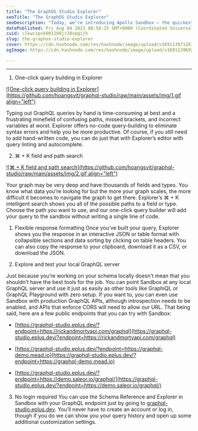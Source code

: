 ```yaml
---
title: "The GraphOS Studio Explorer"
seoTitle: "The GraphOS Studio Explorer"
seoDescription: "Today, we’re introducing Apollo Sandbox – the quickest way to navigate and test your GraphQL endpoints."
datePublished: Fri Aug 04 2023 08:58:25 GMT+0000 (Coordinated Universal Time)
cuid: clkwcspvk001108jr28vpgijh
slug: the-graphos-studio-explorer
cover: https://cdn.hashnode.com/res/hashnode/image/upload/v1691139711673/d0996439-7471-4f91-83c9-b33868f01281.png
ogImage: https://cdn.hashnode.com/res/hashnode/image/upload/v1691139692558/c286662b-3e54-48ef-a26f-accda1377e2c.png

---
```


---

1. One-click query building in Explorer

[![One-click query building in Explorer](https://github.com/hoangsvit/graphql-studio/raw/main/assets/img/1.gif align="left")](https://graphql-studio.eplus.dev/)

Typing out GraphQL queries by hand is time-consuming at best and a frustrating minefield of confusing paths, missed brackets, and incorrect variables at worst. Explorer offers no-code query-building to eliminate syntax errors and help you be more productive. Of course, if you still need to add hand-written code, you can do just that with Explorer’s editor with query linting and autocomplete.

2. ⌘ + K field and path search
    

[![⌘ + K field and path search](https://github.com/hoangsvit/graphql-studio/raw/main/assets/img/2.gif align="left")](https://graphql-studio.eplus.dev/)

Your graph may be very deep and have thousands of fields and types. You know what data you’re looking for but the more your graph scales, the more difficult it becomes to navigate the graph to get there. Explorer’s ⌘ + K intelligent search shows you all of the possible paths to a field or type. Choose the path you want to use, and our one-click query builder will add your query to the sandbox without writing a single line of code.

1. Flexible response formatting Once you’ve built your query, Explorer shows you the response in an interactive JSON or table format with collapsible sections and data sorting by clicking on table headers. You can also copy the response to your clipboard, download it as a CSV, or download the JSON.
    
2. Explore and test your local GraphQL server
    

Just because you’re working on your schema locally doesn’t mean that you shouldn’t have the best tools for the job. You can point Sandbox at any local GraphQL server and use it just as easily as other tools like GraphiQL or GraphQL Playground with zero setup. If you want to, you can even use Sandbox with production GraphQL APIs, although introspection needs to be enabled, and APIs that enforce CORS will need to allow our URL. That being said, here are a few public endpoints that you can try with Sandbox:

* [https://graphql-studio.eplus.dev/?endpoint=https://rickandmortyapi.com/graphql](https://graphql-studio.eplus.dev/?endpoint=https://rickandmortyapi.com/graphql)
    
* [https://graphql-studio.eplus.dev/?endpoint=https://graphql-demo.mead.io](https://graphql-studio.eplus.dev/?endpoint=https://graphql-demo.mead.io)
    
* [https://graphql-studio.eplus.dev/?endpoint=https://demo.saleor.io/graphql/](https://graphql-studio.eplus.dev/?endpoint=https://demo.saleor.io/graphql/)
    
3. No login required You can use the Schema Reference and Explorer in Sandbox with your GraphQL endpoint just by going to [graphql-studio.eplus.dev](https://graphql-studio.eplus.dev). You’ll never have to create an account or log in, though if you do we can show you your query history and open up some additional customization settings.